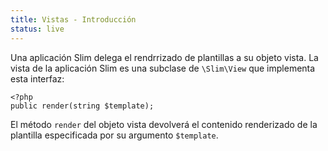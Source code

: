 ```yaml
---
title: Vistas - Introducción
status: live
---
```


Una aplicación Slim delega el rendrrizado de plantillas a su objeto vista. 
La vista de la aplicación Slim es una subclase de `\Slim\View` que implementa
esta interfaz:

    <?php
    public render(string $template);

El método `render` del objeto vista devolverá el contenido renderizado de la 
plantilla especificada por su argumento `$template`.
 